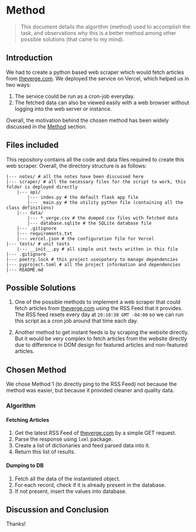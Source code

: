 # Method 
> This document details the algorithm (method) used to accomplish the task, and observations why this is a better method among other possible solutions (that came to my mind).

## Introduction
We had to create a python based web scraper which would fetch articles from [theverge.com](theverge.com). We deployed the service on Vercel, which helped us in two ways:
1. The service could be run as a cron-job everyday.
2. The fetched data can also be viewed easily with a web browser without logging into the web server or instance.

Overall, the motivation behind the chosen method has been widely discussed in the [Method](#chosen-method) section.

## Files included
This repository contains all the code and data files required to create this web scraper.
Overall, the directory structure is as follows:

```text
|--- notes/ # all the notes have been discussed here
|--- scraper/ # all the necessary files for the script to work, this folder is deployed directly
    |--- api/
        |--- index.py # the default flask app file
        |--- _main.py # the utility python file (containing all the class definitions)
    |--- data/
        |--- *_verge.csv # the dumped csv files with fetched data
        |--- database.sqlite # the SQLite database file
    |--- .gitignore
    |--- requirements.txt
    |--- vercel.json # the configuration file for Vercel
|--- tests/ # unit tests
    |--- __init__.py # all simple unit tests written in this file
|--- .gitignore
|--- poetry.lock # this project usespotery to manage dependencies
|--- pyproject.toml # all the project information and dependencies
|--- README.md
```

## Possible Solutions
1. One of the possible methods to implement a web scraper that could fetch articles from [theverge.com](theverge.com) using the RSS Feed that it provides. The RSS feed resets every day at `20:10:38 GMT -04:00` so we can run this script as a cron job around that time each day.

2. Another method to get instant feeds is by scraping the website directly. But it would be very complex to fetch articles from the website directly due to difference in DOM design for featured articles and non-featured articles.

## Chosen Method
We chose Method 1 (to directly ping to the RSS Feed) not because the method was easier, but because it provided cleaner and quality data. 

### Algorithm

#### Fetching Articles
1. Get the latest RSS Feed of [theverge.com](https://www.theverge.com/rss/index.xml) by a simple GET request.
2. Parse the response using `lxml` package.
3. Create a list of dictionaries and feed parsed data into it.
4. Return this list of results.

#### Dumping to DB
1. Fetch all the data of the instantiated object.
2. For each record, check if it is already present in the database.
3. If not present, insert the values into database.

## Discussion and Conclusion


Thanks!